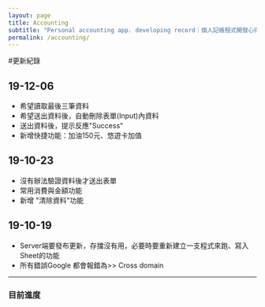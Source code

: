 ```yaml
---
layout: page
title: Accounting
subtitle: "Personal accounting app. developing record｜個人記帳程式開發心得"
permalink: /accounting/
---
```


#更新紀錄
## 19-12-06
- 希望讀取最後三筆資料
- 希望送出資料後，自動刪除表單(Input)內資料
- 送出資料後，提示反應"Success"
- 新增快捷功能：加油150元、悠遊卡加值

## 19-10-23
- 沒有辦法驗證資料後才送出表單
- 常用消費與金額功能
- 新增 "清除資料"功能

## 19-10-19
- Server端要發布更新，存擋沒有用，必要時要重新建立一支程式來跑、寫入Sheet的功能
- 所有錯誤Google 都會報錯為>> Cross domain



---
### 目前進度

